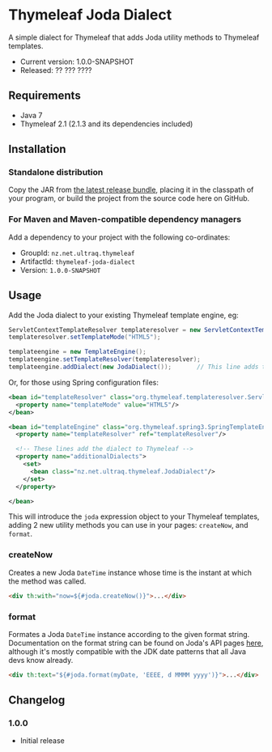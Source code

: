 
Thymeleaf Joda Dialect
======================

A simple dialect for Thymeleaf that adds Joda utility methods to Thymeleaf
templates.

 - Current version: 1.0.0-SNAPSHOT
 - Released: ?? ??? ????


Requirements
------------

 - Java 7
 - Thymeleaf 2.1 (2.1.3 and its dependencies included)


Installation
------------

### Standalone distribution
Copy the JAR from [the latest release bundle](https://github.com/ultraq/thymeleaf-joda-dialect/releases),
placing it in the classpath of your program, or build the project from the
source code here on GitHub.

### For Maven and Maven-compatible dependency managers
Add a dependency to your project with the following co-ordinates:

 - GroupId: `nz.net.ultraq.thymeleaf`
 - ArtifactId: `thymeleaf-joda-dialect`
 - Version: `1.0.0-SNAPSHOT`


Usage
-----

Add the Joda dialect to your existing Thymeleaf template engine, eg:

```java
ServletContextTemplateResolver templateresolver = new ServletContextTemplateResolver();
templateresolver.setTemplateMode("HTML5");

templateengine = new TemplateEngine();
templateengine.setTemplateResolver(templateresolver);
templateengine.addDialect(new JodaDialect());		// This line adds the dialect to Thymeleaf
```

Or, for those using Spring configuration files:

```xml
<bean id="templateResolver" class="org.thymeleaf.templateresolver.ServletContextTemplateResolver">
  <property name="templateMode" value="HTML5"/>
</bean>

<bean id="templateEngine" class="org.thymeleaf.spring3.SpringTemplateEngine">
  <property name="templateResolver" ref="templateResolver"/>

  <!-- These lines add the dialect to Thymeleaf -->
  <property name="additionalDialects">
    <set>
      <bean class="nz.net.ultraq.thymeleaf.JodaDialect"/>
    </set>
  </property>

</bean>
```

This will introduce the `joda` expression object to your Thymeleaf templates,
adding 2 new utility methods you can use in your pages: `createNow`, and `format`.

### createNow

Creates a new Joda `DateTime` instance whose time is the instant at which the
method was called.

```html
<div th:with="now=${#joda.createNow()}">...</div>
```

### format

Formates a Joda `DateTime` instance according to the given format string.
Documentation on the format string can be found on Joda's API pages
[here](http://www.joda.org/joda-time/apidocs/org/joda/time/format/DateTimeFormat.html),
although it's mostly compatible with the JDK date patterns that all Java devs
know already.

```html
<div th:text="${#joda.format(myDate, 'EEEE, d MMMM yyyy')}">...</div>
```


Changelog
---------

### 1.0.0
 - Initial release


